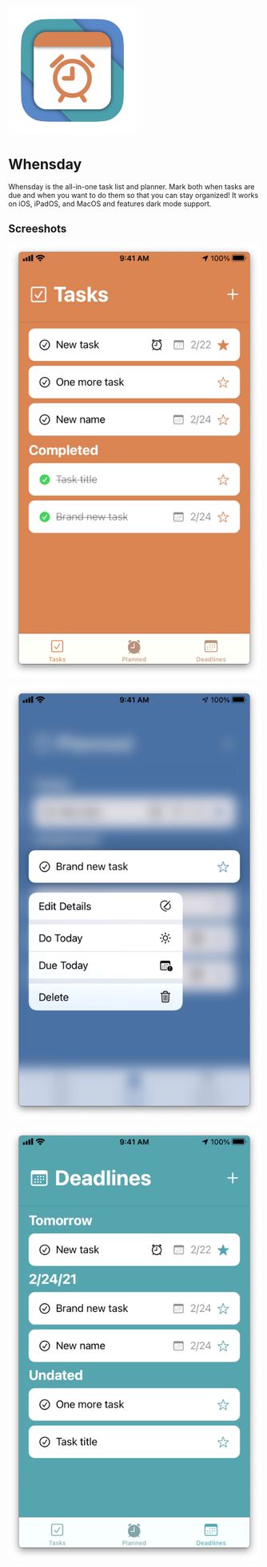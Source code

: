 ![logo](https://github.com/fraander/-swiftuijam_feb2021/blob/main/Whensday/Shared/Assets.xcassets/AppIcon.appiconset/icon_256x256.png)
# Whensday

Whensday is the all-in-one task list and planner. Mark both when tasks are due and when you want to do them so that you can stay organized! It works on iOS, iPadOS, and MacOS and features dark mode support.

## Screeshots

![tasks_ios](https://github.com/fraander/-swiftuijam_feb2021/blob/main/README%20assets/tasks_ios.png)

![planned_ios](https://github.com/fraander/-swiftuijam_feb2021/blob/main/README%20assets/planned_ios.png)

![deadlines_ios](https://github.com/fraander/-swiftuijam_feb2021/blob/main/README%20assets/deadlines_ios.png)

